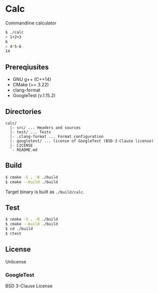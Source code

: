 # Calc

Commandline calculator

```sh
$ ./calc
> 1+2+3
6
> 4*5-6
14
```

## Prereqiusites

- GNU g++ (C++14)
- CMake (>= 3.22)
- clang-format
- GoogleTest (v.1.15.2)

## Directories

```
calc/
  |- src/ ... Headers and sources
  |- test/ ... Tests
  |- .clang-format ... Format configuration
  |- googletest/ ... license of GoogleTest (BSD-3-Clause license)
  |- LICENSE
  `- README.md
```

## Build

```sh
$ cmake -S . -B ./build
$ cmake --build ./build
```

Target binary is built as `./build/calc`.

## Test

```sh
$ cmake -S . -B ./build
$ cmake --build ./build
$ cd ./build
$ ctest
```

## License

Unlicense

### GoogleTest

BSD 3-Clause License
